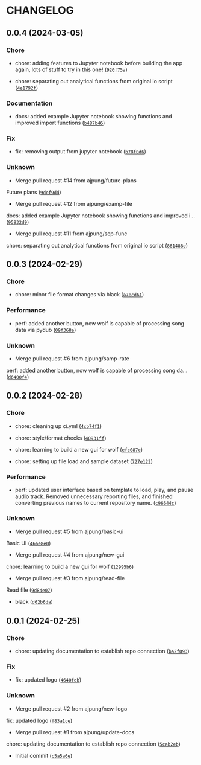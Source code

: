 # CHANGELOG



## 0.0.4 (2024-03-05)

### Chore

* chore: adding features to Jupyter notebook before building the app again, lots of stuff to try in this one! ([`920f75a`](https://github.com/ajpung/wolf/commit/920f75a2020e91ae2c4b3944c2fd73d2ee5c4aca))

* chore: separating out analytical functions from original io script ([`4e1792f`](https://github.com/ajpung/wolf/commit/4e1792fe74ef82af2b547f31b028d46d0a005d22))

### Documentation

* docs: added example Jupyter notebook showing functions and improved import functions ([`b487b46`](https://github.com/ajpung/wolf/commit/b487b46a0c4826944a964272fed2415f79c91e1f))

### Fix

* fix: removing output from jupyter notebook ([`b78f0d6`](https://github.com/ajpung/wolf/commit/b78f0d669bbde539fad0aef9ebef31b6798856dc))

### Unknown

* Merge pull request #14 from ajpung/future-plans

Future plans ([`9def9dd`](https://github.com/ajpung/wolf/commit/9def9ddf75360f549363314a12ba56ede8ccbf05))

* Merge pull request #12 from ajpung/examp-file

docs: added example Jupyter notebook showing functions and improved i… ([`95932d9`](https://github.com/ajpung/wolf/commit/95932d960290e7a9693abf5b23454264b63a967a))

* Merge pull request #11 from ajpung/sep-func

chore: separating out analytical functions from original io script ([`861488e`](https://github.com/ajpung/wolf/commit/861488eed26b41dd93aab7e253c7007108c384bc))


## 0.0.3 (2024-02-29)

### Chore

* chore: minor file format changes via black ([`a7ecd61`](https://github.com/ajpung/wolf/commit/a7ecd6186fee85c401cdf08634824a98e8544e29))

### Performance

* perf: added another button, now wolf is capable of processing song data via pydub ([`09f368e`](https://github.com/ajpung/wolf/commit/09f368ee02671dc688ba02c16a2a08528f77180a))

### Unknown

* Merge pull request #6 from ajpung/samp-rate

perf: added another button, now wolf is capable of processing song da… ([`d6400f4`](https://github.com/ajpung/wolf/commit/d6400f46184828490ae2d3f57d9acca260660782))


## 0.0.2 (2024-02-28)

### Chore

* chore: cleaning up ci.yml ([`4cb74f1`](https://github.com/ajpung/wolf/commit/4cb74f1ac7d38abcf7b1e6cf3cf31b6fd87f921e))

* chore: style/format checks ([`40931ff`](https://github.com/ajpung/wolf/commit/40931ffdc47c8d0c53474ba96db7d9813529c70a))

* chore: learning to build a new gui for wolf ([`efc087c`](https://github.com/ajpung/wolf/commit/efc087c2ba3158e1e0be42adb926ecef590d5ac2))

* chore: setting up file load and sample dataset ([`727e122`](https://github.com/ajpung/wolf/commit/727e12290d9abd59523bff3e677f08cc9cf7fae3))

### Performance

* perf: updated user interface based on template to load, play, and pause audio track. Removed unnecessary reporting files, and finished converting previous names to current repository name. ([`c96644c`](https://github.com/ajpung/wolf/commit/c96644cac8777b5c9948b7f8ad0de5eed803deac))

### Unknown

* Merge pull request #5 from ajpung/basic-ui

Basic UI ([`46ae8e0`](https://github.com/ajpung/wolf/commit/46ae8e0878c6daca31a903bb34d13927ae708341))

* Merge pull request #4 from ajpung/new-gui

chore: learning to build a new gui for wolf ([`12995b6`](https://github.com/ajpung/wolf/commit/12995b688eec663d60b45ad156f02c3b125d4fec))

* Merge pull request #3 from ajpung/read-file

Read file ([`9d84e07`](https://github.com/ajpung/wolf/commit/9d84e07d2d39e0885ca3d9859bf131b1271c871b))

* black ([`d62b6da`](https://github.com/ajpung/wolf/commit/d62b6da2714b8c2f5320e1e3870c735ff998cbf8))


## 0.0.1 (2024-02-25)

### Chore

* chore: updating documentation to establish repo connection ([`ba2f093`](https://github.com/ajpung/wolf/commit/ba2f0938221910ef18b5df23a453b4ad632cdd61))

### Fix

* fix: updated logo ([`4640fdb`](https://github.com/ajpung/wolf/commit/4640fdbdff0696fc7c97f1e7d1ccf6bb1623913d))

### Unknown

* Merge pull request #2 from ajpung/new-logo

fix: updated logo ([`f83a1ce`](https://github.com/ajpung/wolf/commit/f83a1ce28ef488416da791a15c0f525539e8e372))

* Merge pull request #1 from ajpung/update-docs

chore: updating documentation to establish repo connection ([`5cab2eb`](https://github.com/ajpung/wolf/commit/5cab2eb00b80ae7484808450c28c4af5ee767b3f))

* Initial commit ([`c5a5a6e`](https://github.com/ajpung/wolf/commit/c5a5a6e09f63971ece12e9f260b68105ba1bb5c3))
